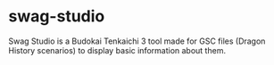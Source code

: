 # swag-studio
Swag Studio is a Budokai Tenkaichi 3 tool made for GSC files (Dragon History scenarios) to display basic information about them.
